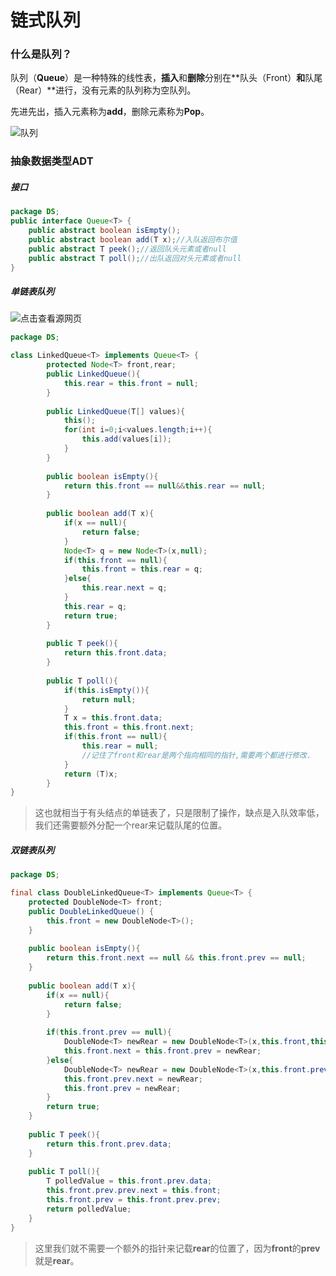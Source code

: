 # 链式队列

### 什么是队列？

队列（**Queue**）是一种特殊的线性表，**插入**和**删除**分别在**队头（Front）**和**队尾（Rear）**进行，没有元素的队列称为空队列。

先进先出，插入元素称为**add**，删除元素称为**Pop**。

![队列](F:\我的笔记\img\队列队列.png)

### 抽象数据类型ADT

##### 接口

```java
package DS;
public interface Queue<T> {
    public abstract boolean isEmpty();
    public abstract boolean add(T x);//入队返回布尔值
    public abstract T peek();//返回队头元素或者null
    public abstract T poll();//出队返回对头元素或者null
}
```

##### 单链表队列

![点击查看源网页](https://timgsa.baidu.com/timg?image&quality=80&size=b9999_10000&sec=1570796751470&di=2ce1af4022261515c4e8f2073f61db3a&imgtype=0&src=http%3A%2F%2Fimages.cnblogs.com%2Fcnblogs_com%2Fjcsu%2Fdatastructure%2Flink_queue.gif)

```java
package DS;

class LinkedQueue<T> implements Queue<T> {
		protected Node<T> front,rear;
		public LinkedQueue(){
			this.rear = this.front = null;
		}
		
		public LinkedQueue(T[] values){
			this();
			for(int i=0;i<values.length;i++){
				this.add(values[i]);
			}
		}
		
		public boolean isEmpty(){
			return this.front == null&&this.rear == null;
		}
		
		public boolean add(T x){
			if(x == null){
				return false;
			}
			Node<T> q = new Node<T>(x,null);
			if(this.front == null){
				this.front = this.rear = q;
			}else{
				this.rear.next = q;
			}
			this.rear = q;
			return true;
		}
		
		public T peek(){
			return this.front.data;
		}
		
		public T poll(){
			if(this.isEmpty()){
				return null;
			}
			T x = this.front.data;
			this.front = this.front.next;
			if(this.front == null){
				this.rear = null;
				//记住了front和rear是两个指向相同的指针,需要两个都进行修改.
			}
			return (T)x;
		}
}
```

> 这也就相当于有头结点的单链表了，只是限制了操作，缺点是入队效率低，我们还需要额外分配一个rear来记载队尾的位置。

##### 双链表队列

```java
package DS;

final class DoubleLinkedQueue<T> implements Queue<T> {
	protected DoubleNode<T> front;
	public DoubleLinkedQueue() {
		this.front = new DoubleNode<T>();
	}
	
	public boolean isEmpty(){
		return this.front.next == null && this.front.prev == null;
	}
	
	public boolean add(T x){
		if(x == null){
			return false;
		}
		
		if(this.front.prev == null){
			DoubleNode<T> newRear = new DoubleNode<T>(x,this.front,this.front);
			this.front.next = this.front.prev = newRear;
		}else{
			DoubleNode<T> newRear = new DoubleNode<T>(x,this.front.prev,this.front);
			this.front.prev.next = newRear;
			this.front.prev = newRear;
		}
		return true;
	}
	
	public T peek(){
		return this.front.prev.data;
	}
	
	public T poll(){
		T polledValue = this.front.prev.data;
		this.front.prev.prev.next = this.front;
		this.front.prev = this.front.prev.prev;
		return polledValue;
	}
}

```

> 这里我们就不需要一个额外的指针来记载**rear**的位置了，因为**front**的**prev**就是**rear**。